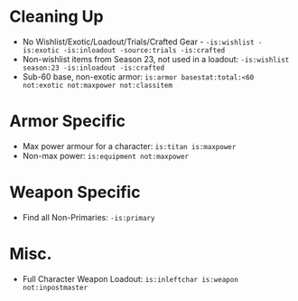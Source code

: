 # Cleaning Up
- No Wishlist/Exotic/Loadout/Trials/Crafted Gear - `-is:wishlist -is:exotic -is:inloadout -source:trials -is:crafted`
- Non-wishlist items from Season 23, not used in a loadout: `-is:wishlist season:23 -is:inloadout -is:crafted`
- Sub-60 base, non-exotic armor: `is:armor basestat:total:<60 not:exotic not:maxpower not:classitem`

# Armor Specific
- Max power armour for a character: `is:titan is:maxpower`
- Non-max power: `is:equipment not:maxpower`

# Weapon Specific
- Find all Non-Primaries: `-is:primary`
 
# Misc.
- Full Character Weapon Loadout: `is:inleftchar is:weapon not:inpostmaster`
